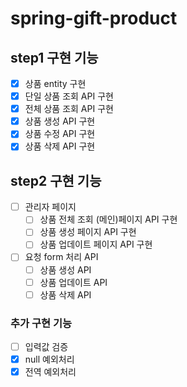 # spring-gift-product

## step1 구현 기능

- [x] 상품 entity 구현
- [x] 단일 상품 조회 API 구현
- [x] 전체 상품 조회 API 구현
- [x] 상품 생성 API 구현
- [x] 상품 수정 API 구현
- [x] 상품 삭제 API 구현

## step2 구현 기능

- [ ] 관리자 페이지
    - [ ] 상품 전체 조회 (메인)페이지 API 구현
    - [ ] 상품 생성 페이지 API 구현
    - [ ] 상품 업데이트 페이지 API 구현
- [ ] 요청 form 처리 API
    - [ ] 상품 생성 API
    - [ ] 상품 업데이트 API
    - [ ] 상품 삭제 API

### 추가 구현 기능

- [ ] 입력값 검증
- [x] null 예외처리
- [x] 전역 예외처리